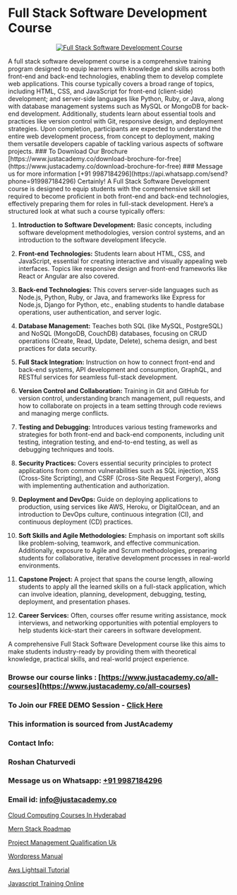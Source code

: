 # Full Stack Software Development Course

<p align="center">
  <a href="https://justacademy.co/program-detail/full-stack-web-development">
    <img src="https://justacademy.co/storage2/program_images/1704700371.webp" alt="Full Stack Software Development Course">
  </a>
</p>
A full stack software development course is a comprehensive training program designed to equip learners with knowledge and skills across both front-end and back-end technologies, enabling them to develop complete web applications. This course typically covers a broad range of topics, including HTML, CSS, and JavaScript for front-end (client-side) development; and server-side languages like Python, Ruby, or Java, along with database management systems such as MySQL or MongoDB for back-end development. Additionally, students learn about essential tools and practices like version control with Git, responsive design, and deployment strategies. Upon completion, participants are expected to understand the entire web development process, from concept to deployment, making them versatile developers capable of tackling various aspects of software projects.
### To Download Our Brochure [https://www.justacademy.co/download-brochure-for-free](https://www.justacademy.co/download-brochure-for-free)
### Message us for more information [+91 9987184296](https://api.whatsapp.com/send?phone=919987184296)
Certainly! A Full Stack Software Development course is designed to equip students with the comprehensive skill set required to become proficient in both front-end and back-end technologies, effectively preparing them for roles in full-stack development. Here’s a structured look at what such a course typically offers:

1) **Introduction to Software Development:** Basic concepts, including software development methodologies, version control systems, and an introduction to the software development lifecycle.

2) **Front-end Technologies:** Students learn about HTML, CSS, and JavaScript, essential for creating interactive and visually appealing web interfaces. Topics like responsive design and front-end frameworks like React or Angular are also covered.

3) **Back-end Technologies:** This covers server-side languages such as Node.js, Python, Ruby, or Java, and frameworks like Express for Node.js, Django for Python, etc., enabling students to handle database operations, user authentication, and server logic.

4) **Database Management:** Teaches both SQL (like MySQL, PostgreSQL) and NoSQL (MongoDB, CouchDB) databases, focusing on CRUD operations (Create, Read, Update, Delete), schema design, and best practices for data security.

5) **Full Stack Integration:** Instruction on how to connect front-end and back-end systems, API development and consumption, GraphQL, and RESTful services for seamless full-stack development.

6) **Version Control and Collaboration:** Training in Git and GitHub for version control, understanding branch management, pull requests, and how to collaborate on projects in a team setting through code reviews and managing merge conflicts.

7) **Testing and Debugging:** Introduces various testing frameworks and strategies for both front-end and back-end components, including unit testing, integration testing, and end-to-end testing, as well as debugging techniques and tools.

8) **Security Practices:** Covers essential security principles to protect applications from common vulnerabilities such as SQL injection, XSS (Cross-Site Scripting), and CSRF (Cross-Site Request Forgery), along with implementing authentication and authorization.

9) **Deployment and DevOps:** Guide on deploying applications to production, using services like AWS, Heroku, or DigitalOcean, and an introduction to DevOps culture, continuous integration (CI), and continuous deployment (CD) practices.

10) **Soft Skills and Agile Methodologies:** Emphasis on important soft skills like problem-solving, teamwork, and effective communication. Additionally, exposure to Agile and Scrum methodologies, preparing students for collaborative, iterative development processes in real-world environments.

11) **Capstone Project:** A project that spans the course length, allowing students to apply all the learned skills on a full-stack application, which can involve ideation, planning, development, debugging, testing, deployment, and presentation phases.

12) **Career Services:** Often, courses offer resume writing assistance, mock interviews, and networking opportunities with potential employers to help students kick-start their careers in software development.

A comprehensive Full Stack Software Development course like this aims to make students industry-ready by providing them with theoretical knowledge, practical skills, and real-world project experience.

### Browse our course links : [https://www.justacademy.co/all-courses](https://www.justacademy.co/all-courses) 
### To Join our FREE DEMO Session - [Click Here](https://www.justacademy.co/register-for-course-demo)


### This information is sourced from JustAcademy
### Contact Info:
### Roshan Chaturvedi
### Message us on Whatsapp: [+91 9987184296](https://api.whatsapp.com/send?phone=919987184296)
### Email id: [info@justacademy.co](mailto:info@justacademy.co)
                
[Cloud Computing Courses In Hyderabad](https://www.linkedin.com/pulse/cloud-computing-courses-hyderabad-justacademy-jaipur-k6sjc?trackingId=Bj0EeXyQanB%2BGKIGl3Jp3Q%3D%3D&lipi=urn%3Ali%3Apage%3Ad_flagship3_company_admin%3B%2Bj%2BWkU3wSKSQ1R70zcYAcw%3D%3D)

[Mern Stack Roadmap](https://www.linkedin.com/pulse/mern-stack-roadmap-justacademy-berlin-jfsqc/)

[Project Management Qualification Uk](https://medium.com/@ranemanish460/project-management-qualification-uk-8313ffc93461)

[Wordpress Manual](https://medium.com/@AkashSingh2052/wordpress-manual-406890454c5f)

[Aws Lightsail Tutorial](https://justacademyin.github.io/justacademy/aws-lightsail-tutorial)

[Javascript Training Online](https://justacademyin.github.io/justacademy/javascript-training-online)

